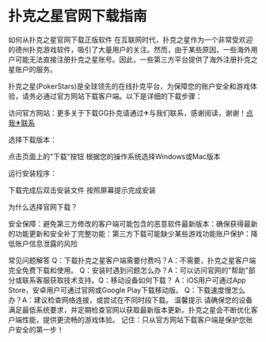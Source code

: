 # 扑克之星官网下载指南
如何从扑克之星官网下载正版软件
在互联网时代，扑克之星作为一个非常受欢迎的德州扑克游戏软件，吸引了大量用户的关注。然而，由于某些原因，一些海外用户可能无法直接注册扑克之星账号。因此，一些第三方平台提供了海外注册扑克之星账户的服务。

扑克之星(PokerStars)是全球领先的在线扑克平台，为保障您的账户安全和游戏体验，请务必通过官方网站下载客户端。以下是详细的下载步骤：

​访问官方网站​：更多关于下载GG扑克请通过✈与我们联系，感谢阅读，谢谢！[点我✈联系](https://ggpk123.com)

​选择下载版本​：

点击页面上的"下载"按钮
根据您的操作系统选择Windows或Mac版本


​运行安装程序​：

下载完成后双击安装文件
按照屏幕提示完成安装

为什么选择官网下载？

​安全保障​：避免第三方修改的客户端可能包含的恶意软件
​最新版本​：确保获得最新的功能更新和安全补丁
​完整功能​：第三方下载可能缺少某些游戏功能
​账户保护​：降低账户信息泄露的风险

常见问题解答
​Q：下载扑克之星客户端需要付费吗？​​
A：不需要，扑克之星客户端完全免费下载和使用。
​Q：安装时遇到问题怎么办？​​
A：可以访问官网的"帮助"部分或联系客服获取技术支持。
​Q：移动设备如何下载？​​
A：iOS用户可通过App Store，安卓用户可通过官网或Google Play下载移动版。
​Q：下载速度慢怎么办？​​
A：建议检查网络连接，或尝试在不同时段下载。
温馨提示
请确保您的设备满足最低系统要求，并定期检查官网以获取最新版本更新。扑克之星会不断优化客户端性能，提供更流畅的游戏体验。
记住：只从官方网站下载客户端是保护您账户安全的第一步！
